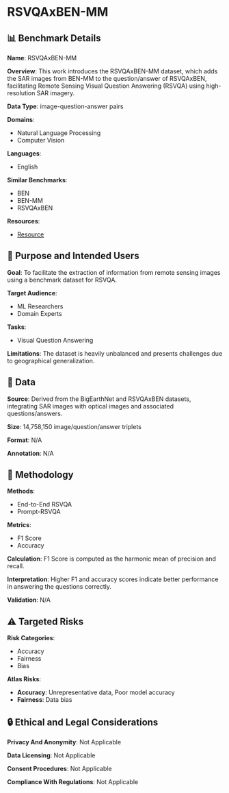 # RSVQAxBEN-MM

## 📊 Benchmark Details

**Name**: RSVQAxBEN-MM

**Overview**: This work introduces the RSVQAxBEN-MM dataset, which adds the SAR images from BEN-MM to the question/answer of RSVQAxBEN, facilitating Remote Sensing Visual Question Answering (RSVQA) using high-resolution SAR imagery.

**Data Type**: image-question-answer pairs

**Domains**:
- Natural Language Processing
- Computer Vision

**Languages**:
- English

**Similar Benchmarks**:
- BEN
- BEN-MM
- RSVQAxBEN

**Resources**:
- [Resource](N/A)

## 🎯 Purpose and Intended Users

**Goal**: To facilitate the extraction of information from remote sensing images using a benchmark dataset for RSVQA.

**Target Audience**:
- ML Researchers
- Domain Experts

**Tasks**:
- Visual Question Answering

**Limitations**: The dataset is heavily unbalanced and presents challenges due to geographical generalization.

## 💾 Data

**Source**: Derived from the BigEarthNet and RSVQAxBEN datasets, integrating SAR images with optical images and associated questions/answers.

**Size**: 14,758,150 image/question/answer triplets

**Format**: N/A

**Annotation**: N/A

## 🔬 Methodology

**Methods**:
- End-to-End RSVQA
- Prompt-RSVQA

**Metrics**:
- F1 Score
- Accuracy

**Calculation**: F1 Score is computed as the harmonic mean of precision and recall.

**Interpretation**: Higher F1 and accuracy scores indicate better performance in answering the questions correctly.

**Validation**: N/A

## ⚠️ Targeted Risks

**Risk Categories**:
- Accuracy
- Fairness
- Bias

**Atlas Risks**:
- **Accuracy**: Unrepresentative data, Poor model accuracy
- **Fairness**: Data bias

## 🔒 Ethical and Legal Considerations

**Privacy And Anonymity**: Not Applicable

**Data Licensing**: Not Applicable

**Consent Procedures**: Not Applicable

**Compliance With Regulations**: Not Applicable
